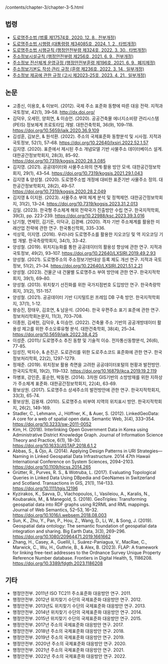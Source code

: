 /contents/chapter-3/chapter-3-5.html

## 법령

- [도로명주소법 (법률 제17574호, 2020. 12. 8., 전부개정)](https://www.law.go.kr/%EB%B2%95%EB%A0%B9/%EB%8F%84%EB%A1%9C%EB%AA%85%EC%A3%BC%EC%86%8C%EB%B2%95)
- [도로명주소법 시행령 (대통령령 제34085호, 2024. 1. 2., 타법개정)](https://www.law.go.kr/%EB%B2%95%EB%A0%B9/%EB%8F%84%EB%A1%9C%EB%AA%85%EC%A3%BC%EC%86%8C%EB%B2%95%EC%8B%9C%ED%96%89%EB%A0%B9)
- [도로명주소법 시행규칙 (행정안전부령 제324호, 2022. 3. 30., 타법개정)](https://www.law.go.kr/%EB%B2%95%EB%A0%B9/%EB%8F%84%EB%A1%9C%EB%AA%85%EC%A3%BC%EC%86%8C%EB%B2%95%EC%8B%9C%ED%96%89%EA%B7%9C%EC%B9%99)
- [주소정보시설규칙 (행정안전부령 제256호, 2021. 6. 9., 전부개정)](https://www.law.go.kr/%EB%B2%95%EB%A0%B9/%EC%A3%BC%EC%86%8C%EC%A0%95%EB%B3%B4%EC%8B%9C%EC%84%A4%EA%B7%9C%EC%B9%99)
- [주소정보 전산체계 운영규정 (행정안전부훈령 제196호, 2021. 6. 9., 폐지제정)](https://www.law.go.kr/admRulLsInfoP.do?admRulSeq=2100000174765)
- [주소정보기본도 작성·관리 규정 (훈령 제236호, 2022. 3. 14., 일부개정)](https://www.law.go.kr/LSW/admRulLsInfoP.do?admRulSeq=2100000201745)
- [주소정보 제공에 관한 규정 (고시 제2023-25호, 2023. 4. 21., 일부개정)](https://www.law.go.kr/LSW//admRulLsInfoP.do?admRulSeq=2100000222420)
## 논문

- 고종신, 이용호, & 이보미. (2012). 국제 주소 표준화 동향에 따른 대응 전략. 지적과 국토정보, 42(1), 39–58. http://dx.doi.org/
- 김덕우, 오세민, 양희연, & 이승언. (2020). 공공건축물 에너지소비량 관리시스템(PEIS) 정보체계 프로토타입 개발. 대한건축학회, 36(9), 109–118. https://doi.org/10.5659/jaik.2020.36.9.109
- 김성훈, 김보은, & 원석환. (2022). 주소의 국제표준화 동향분석 및 시사점. 지적과 국토정보, 52(1), 57–68. https://doi.org/10.22640/lxsiri.2022.52.1.57
- 김지영. (2020). 표준에서 제시된 주소 개념모델 기반 사물주소 데이터베이스 설계. 대한공간정보학회지, 28(3), 85–92. https://doi.org/10.7319/kogsis.2020.28.3.085
- 김지영. (2021). 공공데이터와 사물주소와의 연계·활용 방안 모색. 대한공간정보학회지, 29(1), 43–54. https://doi.org/10.7319/kogsis.2021.29.1.043
- 김지영 & 양성철. (2020). 도로명주소법 개정에 대비한 표준기반 사물주소 정의. 대한공간정보학회지, 28(2), 49–57. https://doi.org/10.7319/kogsis.2020.28.2.049
- 김지영 & 이지원. (2023). 사물주소 부여 체계 분석 및 정책제언. 대한공간정보학회지, 31(2), 13–24. https://doi.org/10.7319/kogsis.2023.31.2.013
- 김일. (2023). 한국형 주소체계 해외 전략국가 진출방안 수립 연구. 한국지적학회, 39(3), pp. 223-239. https://doi.org/10.22988/ksc.2023.39.3.016
- 남기철, 연제민, 김기돈, 이덕규, 김경배. (2020). 격자 기반 주소체계를 활용한 미래산업 전략에 관한 연구. 한국통신학회, 335-336.
- 석상묵, 이지영. (2016). 우리나라 도로명주소를 활용한 지오코딩 및 역 지오코딩 기법 개발. 한국측량학회지, 34(1), 33-42.
- 양성철. (2019). 위치지능화를 통한 공공데이터의 활용성 향상에 관한 연구. 지적과 국토정보, 49(2), 93–107. https://doi.org/10.22640/LXSIRI.2019.49.2.93
- 양성철. (2021). 도로명주소의 주소정보기반대상 등록 제도 개선 연구. 지적과 국토정보, 51(2), 21–34. https://doi.org/10.22640/LXSIRI.2021.51.2.21
- 양성철. (2023). 건물군 내 건물별 도로명주소 부여 방안에 관한 연구. 한국지적학회지, 39(1), 69–80.
- 양성철. (2013). 위치찾기 선진화를 위한 국가지점번호 도입방안 연구. 한국측량학회지, 31(2), 151-157.
- 양성철. (2021). 공공데이터 기반 디지털트윈 프레임 DB 구축 방안. 한국지적학회지, 37(1), 1-12.
- 왕승진, 장태우, 김호연, & 남윤석. (2004). 한국 우편주소 표기 표준에 관한 연구. 정보처리학회논문지, 11(3), 703–708.
- 이종원, 김세헌, 김덕우, & 이승언. (2022). 건축물 주소 기반의 공공개방데이터 활용성 제고를 위한 주소오류유형 분석. 대한건축학회, 38(4), 25–34. https://doi.org/10.5659/jaik.2022.38.4.25
- 이성준. (2011)/ 도로명주소 추진 동향 및 기술적 이슈. 전자통신동향분석, 26(6), 77-85.
- 임성진, 박지수, & 손진곤. 도로관리를 위한 도로주소코드 표준화에 관한 연구. 한국정보처리학회, 22(2), 1297-1279.
- 정재준. (2019). 위치정보 활용 측면을 고려한 공공데이터포털의 현황과 발전방안. 한국지도학회, 19(2), 119–132. https://doi.org/10.16879/jkca.2019.19.2.119
- 하병포, 강인준, 홍순헌, 박동현. (2014). 3차원 GIS기반의 소방방재를 위한 지하상가 주소체계 표준화. 대한공간정보학회지, 22(4), 63-69.
- 황보상원. (2017). 도로명주소 상세주소의 발전방안에 관한 연구. 한국지적학회지, 33(3), 65-74.
- 황보상원, 김용재. (2010). 도로명주소 비부여 지역의 위치표시 방안. 한국지적학회지, 26(2), 149-169.
- Stadler, C., Lehmann, J., Höffner, K., & Auer, S. (2012). LinkedGeoData: A core for a web of spatial open data. Semantic Web, 3(4), 333–354. https://doi.org/10.3233/sw-2011-0052
- Kim, H. (2018). Interlinking Open Government Data in Korea using Administrative District Knowledge Graph. Journal of Information Science Theory and Practice, 6(1), 18–30. https://doi.org/10.1633/JISTAP.2018.6.1.2
- Abbas, S., & Ojo, A. (2014). Applying Design Patterns in URI Strategies—Naming in Linked Geospatial Data Infrastructure. 2014 47th Hawaii International Conference on System Sciences, 2094–2103. https://doi.org/10.1109/hicss.2014.265
- Grütter, R., Purves, R. S., & Wotruba, L. (2017). Evaluating Topological Queries in Linked Data Using DBpedia and GeoNames in Switzerland and Scotland. Transactions in GIS, 21(1), 114–133. https://doi.org/10.1111/tgis.12196
- Kyzirakos, K., Savva, D., Vlachopoulos, I., Vasileiou, A., Karalis, N., Koubarakis, M., & Manegold, S. (2018). GeoTriples: Transforming geospatial data into RDF graphs using R2RML and RML mappings. Journal of Web Semantics, 52–53, 16–32. https://doi.org/10.1016/j.websem.2018.08.003
- Sun, K., Zhu, Y., Pan, P., Hou, Z., Wang, D., Li, W., & Song, J. (2019). Geospatial data ontology: The semantic foundation of geospatial data integration and sharing. Big Earth Data, 3(3), 269–296. https://doi.org/10.1080/20964471.2019.1661662
- Zhang, H., Casey, A., Guellil, I., Suárez-Paniagua, V., MacRae, C., Marwick, C., Wu, H., Guthrie, B., & Alex, B. (2023). FLAP: A framework for linking free-text addresses to the Ordnance Survey Unique Property Reference Number database. Frontiers in Digital Health, 5, 1186208. https://doi.org/10.3389/fdgth.2023.1186208

## 기타

- 행정안전부. 2011년 ISO TC211 주소표준화 대응방안 연구. 2011.
- 행정안전부. 2012년 위치찾기 수단의 국제표준화 대응방안 연구. 2012.
- 행정안전부. 2013년도 위치찾기 수단의 국제표준화 대응방안 연구. 2013.
- 행정안전부. 2014년 위치찾기 수단의 국제표준화 대응방안 연구. 2014.
- 행정안전부. 2015년 위치찾기 수단의 국제표준화 대응방안 연구. 2015.
- 행정안전부. 2017년 주소의 국제표준화 대응방안 연구. 2017.
- 행정안전부. 2018년 주소의 국제표준화 대응방안 연구. 2018.
- 행정안전부. 2019년 주소의 국제표준화 대응방안 연구. 2019.
- 행정안전부. 2020년 주소의 국제표준화 대응방안 연구. 2020.
- 행정안전부. 2021년 주소의 국제표준화 대응방안 연구. 2021.
- 행정안전부. 2022년 주소의 국제표준화 대응방안 연구. 2022.
